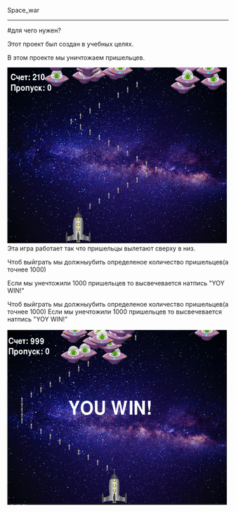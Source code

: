 Space_war

-----------------

#для чего нужен?

Этот проект был cоздан в учебных целях.

В этом проекте мы уничтожаем пришельцев.

<img src ="скриншет игра.png" width="500" height="400">
Эта игра работает так что пришельцы вылетают сверху в низ.
<p>Чтоб выйграть мы должныубить определеное количество пришельцев(а точнее 1000)</p>
<p>Если мы унечтожили 1000 пришельцев то высвечевается натпись "YOY WIN!"</p>

Чтоб выйграть мы должныубить определеное количество пришельцев(а точнее 1000)
Если мы унечтожили 1000 пришельцев то высвечевается натпись "YOY WIN!"

<img src ="скриншет выйгрышь.png" width="500" height="400">
